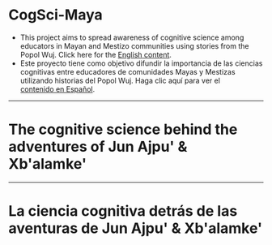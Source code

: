 # CogSci-Maya
- This project aims to spread awareness of cognitive science among educators in Mayan and Mestizo communities using stories from the Popol Wuj. Click here for the [English content](#the-cognitive-science-behind-the-adventures-of-jun-ajpu-xbalamke). 
- Este proyecto tiene como objetivo difundir la importancia de las ciencias cognitivas entre educadores de comunidades Mayas y Mestizas utilizando historias del Popol Wuj. Haga clic aquí para ver el [contenido en Español](#La-ciencia-cognitiva-detrás-de-las-aventuras-de-Jun-Ajpu-Xbalamke).
  
___

# The cognitive science behind the adventures of Jun Ajpu' & Xb'alamke'

___

# La ciencia cognitiva detrás de las aventuras de Jun Ajpu' & Xb'alamke'
